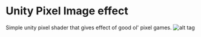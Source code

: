 # Unity Pixel Image effect
Simple unity pixel shader that gives effect of good ol' pixel games.
![alt tag](https://raw.githubusercontent.com/codexus/unity-pixelShader/master/kyle.png)
